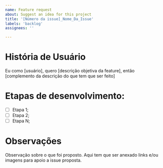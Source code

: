 ```yaml
---
name: Feature request
about: Suggest an idea for this project
title: '[Número da issue]_Nome_Da_Issue'
labels: 'backlog'
assignees: ''

---
```

# História de Usuário
Eu como [usuário], quero [descrição objetiva da feature], então [complemento da descrição do que tem que ser feito]

# Etapas de desenvolvimento:
- [ ] Etapa 1;
- [ ] Etapa 2;
- [ ] Etapa N;

# Observações
Observação sobre o que foi proposto. Aqui tem que ser anexado links e/ou imagens para
apoio a issue proposta.
